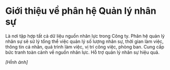 # Giới thiệu về phân hệ Quản lý nhân sự

Là nơi tập hợp tất cả dữ liệu nguồn nhân lực trong Công ty. Phân hệ quản lý nhân sự sẽ sử lý tổng thể việc quản lý số lượng nhân sự, thời gian làm việc, thông tin cá nhân, quá trình làm việc, vị trí công việc, phòng ban. Cung cấp bức tranh toàn cảnh về nguồn nhân lực. Hỗ trợ quản lý nhân sự hiệu quả.

*[HÌnh ảnh]*
